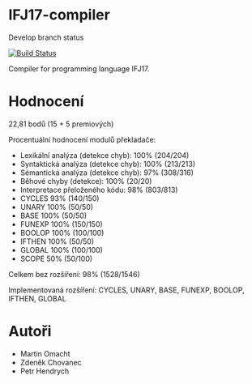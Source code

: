 # IFJ17-compiler

Develop branch status

[![Build Status](https://travis-ci.com/EnkeyMC/IFJ17-compiler.svg?token=yh8hcEUBzg9hwGto2Ery&branch=develop)](https://travis-ci.com/EnkeyMC/IFJ17-compiler)

Compiler for programming language IFJ17.

# Hodnocení

22,81 bodů (15 + 5 premiových)

Procentuální hodnocení modulů překladače:
* Lexikální analýza (detekce chyb): 100% (204/204)
* Syntaktická analýza (detekce chyb): 100% (213/213)
* Sémantická analýza (detekce chyb): 97% (308/316)
* Běhové chyby (detekce): 100% (20/20)
* Interpretace přeloženého kódu: 98% (803/813)
* CYCLES 93% (140/150)
* UNARY 100% (50/50)
* BASE 100% (50/50)
* FUNEXP 100% (150/150)
* BOOLOP 100% (100/100)
* IFTHEN 100% (50/50)
* GLOBAL 100% (100/100)
* SCOPE 50% (50/100)

Celkem bez rozšíření: 98% (1528/1546)

Implementovaná rozšíření: CYCLES, UNARY, BASE, FUNEXP, BOOLOP, IFTHEN, GLOBAL

# Autoři

* Martin Omacht
* Zdeněk Chovanec
* Petr Hendrych
